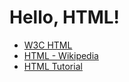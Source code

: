 # Hello, HTML!

* [W3C HTML](https://www.w3.org/html/)
* [HTML - Wikipedia](https://en.wikipedia.org/wiki/HTML)
* [HTML Tutorial](https://www.w3schools.com/html/)
